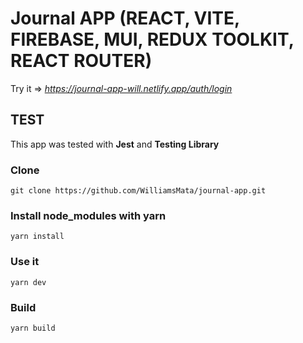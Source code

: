 # Journal APP (REACT, VITE, FIREBASE, MUI, REDUX TOOLKIT, REACT ROUTER)

Try it => *https://journal-app-will.netlify.app/auth/login*

## TEST

This app was tested with **Jest** and **Testing Library**

### Clone

```
git clone https://github.com/WilliamsMata/journal-app.git
```

### Install node_modules with yarn

```
yarn install
```

### Use it

```
yarn dev
```

### Build

```
yarn build
```

